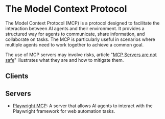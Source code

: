 # The Model Context Protocol

The Model Context Protocol (MCP) is a protocol designed to facilitate the interaction between AI agents and their environment. It provides a structured way for agents to communicate, share information, and collaborate on tasks. The MCP is particularly useful in scenarios where multiple agents need to work together to achieve a common goal.

The use of MCP servers may involve risks, article "[MCP Servers are not safe](https://medium.com/data-science-in-your-pocket/mcp-servers-are-not-safe-bfbc2bb7aef8)" illustrates what they are and how to mitigate them.

## Clients

## Servers

- [Playwright MCP](playwright-mcp.md): A server that allows AI agents to interact with the Playwright framework for web automation tasks.
